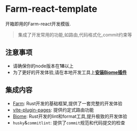 # Farm-react-template

开箱即用的Farm-react开发模版.

> 集成了开发常用的功能,如路由,代码格式化,commit约束等


## 注意事项
- 请确保你的node版本在**18**以上
- 为了更好的开发体验,请在本地开发工具上[**安装Biome插件**](https://biomejs.dev/zh-cn/reference/vscode/)


## 集成内容
- [Farm](https://farm-fe.github.io/zh/docs/quick-start): Rust开发的基础框架,提供了一套完整的开发体验
- [vite-plugin-pages](https://github.com/hannoeru/vite-plugin-pages?tab=readme-ov-file#react-1): 提供约定式路由功能
- [Biome](https://biomejs.dev/zh-cn/reference/configuration/#javascriptformatterjsxquotestyle): Rust开发的lint和format工具,提升极致的开发体验
- `husky`&`commitlint`: 提供了`commit`规范和代码提交的检查

